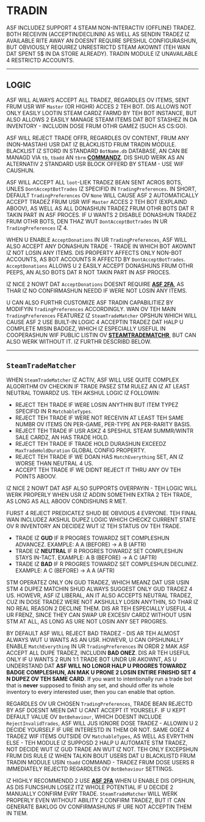 # TRADIN

ASF INCLUDEZ SUPPORT 4 STEAM NON-INTERACTIV (OFFLINE) TRADEZ. BOTH RECEIVIN (ACCEPTIN/DECLININ) AS WELL AS SENDIN TRADEZ IZ AVAILABLE RITE AWAY AN DOESNT REQUIRE SPESHUL CONFIGURASHUN, BUT OBVIOUSLY REQUIREZ UNRESTRICTD STEAM AKOWNT (TEH WAN DAT SPENT 5$ IN DA STORE ALREADY). TRADIN MODULE IZ UNAVAILABLE 4 RESTRICTD ACCOUNTS.

---

## LOGIC

ASF WILL ALWAYS ACCEPT ALL TRADEZ, REGARDLES OV ITEMS, SENT FRUM USR WIF `Master` (OR HIGHR) ACCES 2 TEH BOT. DIS ALLOWS NOT ONLY EASILY LOOTIN STEAM CARDZ FARMD BY TEH BOT INSTANCE, BUT ALSO ALLOWS 2 EASILY MANAGE STEAM ITEMS DAT BOT STASHEZ IN DA INVENTORY - INCLUDIN DOSE FRUM OTHR GAMEZ (SUCH AS CS:GO).

ASF WILL REJECT TRADE OFFR, REGARDLES OV CONTENT, FRUM ANY (NON-MASTAH) USR DAT IZ BLACKLISTD FRUM TRADIN MODULE. BLACKLIST IZ STORD IN STANDARD `BotName.db` DATABASE, AN CAN BE MANAGD VIA `tb`, `tbadd` AN `tbrm` **[COMMANDZ](https://github.com/JustArchiNET/ArchiSteamFarm/wiki/Commands-lol-US)**. DIS SHUD WERK AS AN ALTERNATIV 2 STANDARD USR BLOCK OFFERD BY STEAM - USE WIF CAUSHUN.

ASF WILL ACCEPT ALL `loot`-LIEK TRADEZ BEAN SENT ACROS BOTS, UNLES `DontAcceptBotTrades` IZ SPECIFID IN `TradingPreferences`. IN SHORT, DEFAULT `TradingPreferences` OV `None` WILL CAUSE ASF 2 AUTOMATICALLY ACCEPT TRADEZ FRUM USR WIF `Master` ACCES 2 TEH BOT (EXPLAIND ABOOV), AS WELL AS ALL DONASHUN TRADEZ FRUM OTHR BOTS DAT R TAKIN PART IN ASF PROCES. IF U WANTS 2 DISABLE DONASHUN TRADEZ FRUM OTHR BOTS, DEN THAZ WUT `DontAcceptBotTrades` IN UR `TradingPreferences` IZ 4.

WHEN U ENABLE `AcceptDonations` IN UR `TradingPreferences`, ASF WILL ALSO ACCEPT ANY DONASHUN TRADE - TRADE IN WHICH BOT AKOWNT IZ NOT LOSIN ANY ITEMS. DIS PROPERTY AFFECTS ONLY NON-BOT ACCOUNTS, AS BOT ACCOUNTS R AFFECTD BY `DontAcceptBotTrades`. `AcceptDonations` ALLOWS U 2 EASILY ACCEPT DONASHUNS FRUM OTHR PEEPS, AN ALSO BOTS DAT R NOT TAKIN PART IN ASF PROCES.

IZ NICE 2 NOWT DAT `AcceptDonations` DOESNT REQUIRE **[ASF 2FA](https://github.com/JustArchiNET/ArchiSteamFarm/wiki/Two-factor-authentication-lol-US)**, AS THAR IZ NO CONFIRMASHUN NEEDD IF WERE NOT LOSIN ANY ITEMS.

U CAN ALSO FURTHR CUSTOMIZE ASF TRADIN CAPABILITIEZ BY MODIFYIN `TradingPreferences` ACCORDINGLY. WAN OV TEH MAIN `TradingPreferences` FEATUREZ IZ `SteamTradeMatcher` OPSHUN WHICH WILL CAUSE ASF 2 USE BUILT-IN LOGIC 4 ACCEPTIN TRADEZ DAT HALP U COMPLETE MISIN BADGEZ, WHICH IZ ESPECIALLY USEFUL IN COOPERASHUN WIF PUBLIC LISTIN OV **[STEAMTRADEMATCHR](https://www.steamtradematcher.com)**, BUT CAN ALSO WERK WITHOUT IT. IZ FURTHR DESCRIBD BELOW.

---

## `SteamTradeMatcher`

WHEN `SteamTradeMatcher` IZ ACTIV, ASF WILL USE QUITE COMPLEX ALGORITHM OV CHECKIN IF TRADE PASEZ STM RULEZ AN IZ AT LEAST NEUTRAL TOWARDZ US. TEH AKSHUL LOGIC IZ FOLLOWIN:

- REJECT TEH TRADE IF WERE LOSIN ANYTHIN BUT ITEM TYPEZ SPECIFID IN R `MatchableTypes`.
- REJECT TEH TRADE IF WERE NOT RECEIVIN AT LEAST TEH SAME NUMBR OV ITEMS ON PER-GAME, PER-TYPE AN PER-RARITY BASIS.
- REJECT TEH TRADE IF USR ASKZ 4 SPESHUL STEAM SUMMR/WINTR SALE CARDZ, AN HAS TRADE HOLD.
- REJECT TEH TRADE IF TRADE HOLD DURASHUN EXCEEDZ `MaxTradeHoldDuration` GLOBAL CONFIG PROPERTY.
- REJECT TEH TRADE IF WE DOAN HAS `MatchEverything` SET, AN IZ WORSE THAN NEUTRAL 4 US.
- ACCEPT TEH TRADE IF WE DIDNT REJECT IT THRU ANY OV TEH POINTS ABOOV.

IZ NICE 2 NOWT DAT ASF ALSO SUPPORTS OVERPAYIN - TEH LOGIC WILL WERK PROPERLY WHEN USR IZ ADDIN SOMETHIN EXTRA 2 TEH TRADE, AS LONG AS ALL ABOOV CONDISHUNS R MET.

FURST 4 REJECT PREDICATEZ SHUD BE OBVIOUS 4 EVRYONE. TEH FINAL WAN INCLUDEZ AKSHUL DUPEZ LOGIC WHICH CHECKZ CURRENT STATE OV R INVENTORY AN DECIDEZ WUT IZ TEH STATUS OV TEH TRADE.

- TRADE IZ **GUD** IF R PROGRES TOWARDZ SET COMPLESHUN ADVANCEZ. EXAMPLE: A A (BEFORE) -> A B (AFTR)
- TRADE IZ **NEUTRAL** IF R PROGRES TOWARDZ SET COMPLESHUN STAYS IN-TACT. EXAMPLE: A B (BEFORE) -> A C (AFTR)
- TRADE IZ **BAD** IF R PROGRES TOWARDZ SET COMPLESHUN DECLINEZ. EXAMPLE: A C (BEFORE) -> A A (AFTR)

STM OPERATEZ ONLY ON GUD TRADEZ, WHICH MEANZ DAT USR USIN STM 4 DUPEZ MATCHIN SHUD ALWAYS SUGGEST ONLY GUD TRADEZ 4 US. HOWEVR, ASF IZ LIBERAL, AN IT ALSO ACCEPTS NEUTRAL TRADEZ, CUZ IN DOSE TRADEZ WERE NOT AKSHULLY LOSIN ANYTHIN, SO THAR IZ NO REAL REASON 2 DECLINE THEM. DIS AR TEH ESPECIALLY USEFUL 4 UR FRENZ, SINCE THEY CAN SWAP UR EXCESIV CARDZ WITHOUT USIN STM AT ALL, AS LONG AS URE NOT LOSIN ANY SET PROGRES.

BY DEFAULT ASF WILL REJECT BAD TRADEZ - DIS AR TEH ALMOST ALWAYS WUT U WANTS AS AN USR. HOWEVR, U CAN OPSHUNALLY ENABLE `MatchEverything` IN UR `TradingPreferences` IN ORDR 2 MAK ASF ACCEPT ALL DUPE TRADEZ, INCLUDIN **BAD ONEZ**. DIS AR TEH USEFUL ONLY IF U WANTS 2 RUN 1:1 TRADE BOT UNDR UR AKOWNT, AS U UNDERSTAND DAT **ASF WILL NO LONGR HALP U PROGRES TOWARDZ BADGE COMPLESHUN, AN MAK U PRONE 2 LOSIN ENTIRE FINISHD SET 4 N DUPEZ OV TEH SAME CARD**. If you want to intentionally run a trade bot that is **never** supposed to finish any set, and should offer its whole inventory to every interested user, then you can enable that option.

REGARDLES OV UR CHOSEN `TradingPreferences`, TRADE BEAN REJECTD BY ASF DOESNT MEEN DAT U CANT ACCEPT IT YOURSELF. IF U KEPT DEFAULT VALUE OV `BotBehaviour`, WHICH DOESNT INCLUDE `RejectInvalidTrades`, ASF WILL JUS IGNORE DOSE TRADEZ - ALLOWIN U 2 DECIDE YOURSELF IF URE INTERESTD IN THEM OR NOT. SAME GOEZ 4 TRADEZ WIF ITEMS OUTSIDE OV `MatchableTypes`, AS WELL AS EVRYTHIN ELSE - TEH MODULE IZ SUPPOSD 2 HALP U AUTOMATE STM TRADEZ, NOT DECIDE WUT IZ GUD TRADE AN WUT IZ NOT. TEH ONLY EXCEPSHUN FRUM DIS RULE IZ WHEN TALKIN BOUT USERS DAT U BLACKLISTD FRUM TRADIN MODULE USIN `tbadd` COMMAND - TRADEZ FRUM DOSE USERS R IMMEDIATELY REJECTD REGARDLES OV `BotBehaviour` SETTINGS.

IZ HIGHLY RECOMMENDD 2 USE **[ASF 2FA](https://github.com/JustArchiNET/ArchiSteamFarm/wiki/Two-factor-authentication-lol-US)** WHEN U ENABLE DIS OPSHUN, AS DIS FUNCSHUN LOSEZ ITZ WHOLE POTENTIAL IF U DECIDE 2 MANUALLY CONFIRM EVRY TRADE. `SteamTradeMatcher` WILL WERK PROPERLY EVEN WITHOUT ABILITY 2 CONFIRM TRADEZ, BUT IT CAN GENERATE BAKLOG OV CONFIRMASHUNS IF URE NOT ACCEPTIN THEM IN TIEM.